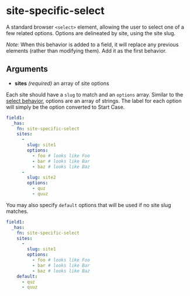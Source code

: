 # site-specific-select

A standard browser `<select>` element, allowing the user to select one of a few related options. Options are delineated by site, using the site slug.

_Note:_ When this behavior is added to a field, it will replace any previous elements (rather than modifying them). Add it as the first behavior.

## Arguments

* **sites** _(required)_ an array of site options

Each site should have a `slug` to match and an `options` array. Similar to the [select behavior](https://github.com/nymag/clay-kiln/blob/master/behaviors/select.md), options are an array of strings. The label for each option will simply be the option converted to Start Case.

```yaml
field1:
  _has:
    fn: site-specific-select
    sites:
      -
        slug: site1
        options:
          - foo # looks like Foo
          - bar # looks like Bar
          - baz # looks like Baz
      -
        slug: site2
        options:
          - quz
          - quuz
```

You may also specify `default` options that will be used if no site slug matches.

```yaml
field1:
  _has:
    fn: site-specific-select
    sites:
      -
        slug: site1
        options:
          - foo # looks like Foo
          - bar # looks like Bar
          - baz # looks like Baz
    default:
      - quz
      - quuz
```
